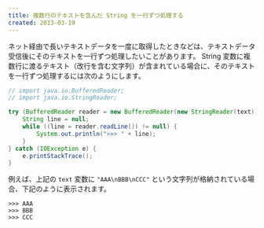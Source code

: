 ```yaml
---
title: 複数行のテキストを含んだ String を一行ずつ処理する
created: 2013-03-19
---
```


ネット経由で長いテキストデータを一度に取得したときなどは、テキストデータ受信後にそのテキストを一行ずつ処理したいことがあります。
String 変数に複数行に渡るテキスト（改行を含む文字列）が含まれている場合に、そのテキストを一行ずつ処理するには次のようにします。

~~~ java
// import java.io.BufferedReader;
// import java.io.StringReader;

try (BufferedReader reader = new BufferedReader(new StringReader(text))) {
    String line = null;
    while ((line = reader.readLine()) != null) {
        System.out.println(">>> " + line);
    }
} catch (IOException e) {
    e.printStackTrace();
}
~~~

例えば、上記の `text` 変数に `"AAA\nBBB\nCCC"` という文字列が格納されている場合、下記のように表示されます。

~~~
>>> AAA
>>> BBB
>>> CCC
~~~

